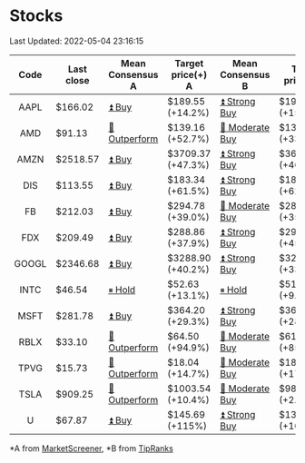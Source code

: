 # Stocks
Last Updated: 2022-05-04 23:16:15

|Code|Last close|Mean Consensus A|Target price(+) A|Mean Consensus B|Target price(+) B|
|:--:|-|-|-|-|-|
|AAPL|$166.02|[⏫ Buy](https://m.marketscreener.com/quote/stock/-4849/)|$189.55 (+14.2%)|[⏫ Strong Buy](https://www.tipranks.com/stocks/aapl/forecast)|$191.04 (+15.07%)|
|AMD|$91.13|[🔼 Outperform](https://m.marketscreener.com/quote/stock/-19475876/)|$139.16 (+52.7%)|[🔼 Moderate Buy](https://www.tipranks.com/stocks/amd/forecast)|$132.40 (+33.17%)|
|AMZN|$2518.57|[⏫ Buy](https://m.marketscreener.com/quote/stock/-12864605/)|$3709.37 (+47.3%)|[⏫ Strong Buy](https://www.tipranks.com/stocks/amzn/forecast)|$3695.95 (+46.75%)|
|DIS|$113.55|[⏫ Buy](https://m.marketscreener.com/quote/stock/-4842/)|$183.34 (+61.5%)|[⏫ Strong Buy](https://www.tipranks.com/stocks/dis/forecast)|$184.95 (+62.88%)|
|FB|$212.03|[⏫ Buy](https://m.marketscreener.com/quote/stock/-10547141/)|$294.78 (+39.0%)|[🔼 Moderate Buy](https://www.tipranks.com/stocks/fb/forecast)|$288.76 (+35.19%)|
|FDX|$209.49|[⏫ Buy](https://m.marketscreener.com/quote/stock/-12585/)|$288.86 (+37.9%)|[⏫ Strong Buy](https://www.tipranks.com/stocks/fdx/forecast)|$290.68 (+45.75%)|
|GOOGL|$2346.68|[⏫ Buy](https://m.marketscreener.com/quote/stock/-24203373/)|$3288.90 (+40.2%)|[⏫ Strong Buy](https://www.tipranks.com/stocks/googl/forecast)|$3270.47 (+33.73%)|
|INTC|$46.54|[⏸ Hold](https://m.marketscreener.com/quote/stock/-4829/)|$52.63 (+13.1%)|[⏸ Hold](https://www.tipranks.com/stocks/intc/forecast)|$51.10 (+9.68%)|
|MSFT|$281.78|[⏫ Buy](https://m.marketscreener.com/quote/stock/-4835/)|$364.20 (+29.3%)|[⏫ Strong Buy](https://www.tipranks.com/stocks/msft/forecast)|$360.81 (+28.05%)|
|RBLX|$33.10|[🔼 Outperform](https://m.marketscreener.com/quote/stock/-117793644/)|$64.50 (+94.9%)|[🔼 Moderate Buy](https://www.tipranks.com/stocks/rblx/forecast)|$61.29 (+85.17%)|
|TPVG|$15.73|[🔼 Outperform](https://m.marketscreener.com/quote/stock/-15933327/)|$18.04 (+14.7%)|[🔼 Moderate Buy](https://www.tipranks.com/stocks/tpvg/forecast)|$18.25 (+17.82%)|
|TSLA|$909.25|[🔼 Outperform](https://m.marketscreener.com/quote/stock/-6344549/)|$1003.54 (+10.4%)|[🔼 Moderate Buy](https://www.tipranks.com/stocks/tsla/forecast)|$980.41 (+2.86%)|
|U|$67.87|[⏫ Buy](https://m.marketscreener.com/quote/stock/-112492634/)|$145.69 (+115%)|[⏫ Strong Buy](https://www.tipranks.com/stocks/u/forecast)|$131.25 (+102.02%)|


*A from [MarketScreener](https://www.marketscreener.com), *B from [TipRanks](https://www.tipranks.com)

